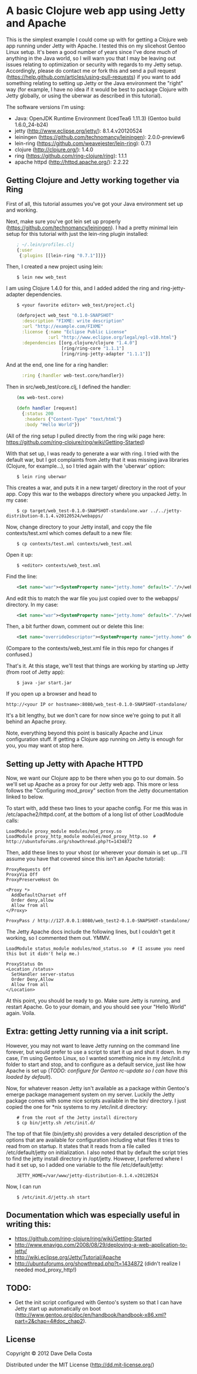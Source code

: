 # A basic Clojure web app using Jetty and Apache

This is the simplest example I could come up with for getting a Clojure web app running under Jetty with Apache. I tested this on my slicehost Gentoo Linux setup. It's been a good number of years since I've done much of anything in the Java world, so I will warn you that I may be leaving out issues relating to optimization or security with regards to my Jetty setup.  Accordingly, please do contact me or fork this and send a pull request (https://help.github.com/articles/using-pull-requests) if you want to add something relating to setting up Jetty or the Java environment the "right" way (for example, I have no idea if it would be best to package Clojure with Jetty globally, or using the uberwar as described in this tutorial).

The software versions I'm using:

  * Java: OpenJDK Runtime Environment (IcedTea6 1.11.3) (Gentoo build 1.6.0_24-b24)
  * jetty (http://www.eclipse.org/jetty/): 8.1.4.v20120524
  * leiningen (https://github.com/technomancy/leiningen): 2.0.0-preview6
  * lein-ring (https://github.com/weavejester/lein-ring): 0.7.1
  * clojure (http://clojure.org/): 1.4.0
  * ring (https://github.com/ring-clojure/ring): 1.1.1
  * apache httpd (http://httpd.apache.org/): 2.2.22

## Getting Clojure and Jetty working together via Ring

First of all, this tutorial assumes you've got your Java environment set up and working.

Next, make sure you've got lein set up properly (https://github.com/technomancy/leiningen).  I had a pretty minimal lein setup for this tutorial with just the lein-ring plugin installed:

```clojure
    ; ~/.lein/profiles.clj
    {:user
     {:plugins [[lein-ring "0.7.1"]]}}
```

Then, I created a new project using lein:

```shell
    $ lein new web_test
```

I am using Clojure 1.4.0 for this, and I added added the ring and ring-jetty-adapter dependencies.

```shell
    $ <your favorite editor> web_test/project.clj
```

```clojure
    (defproject web_test "0.1.0-SNAPSHOT"
      :description "FIXME: write description"
      :url "http://example.com/FIXME"
      :license {:name "Eclipse Public License"
                :url "http://www.eclipse.org/legal/epl-v10.html"}
      :dependencies [[org.clojure/clojure "1.4.0"]
                     [ring/ring-core "1.1.1"]
                     [ring/ring-jetty-adapter "1.1.1"]]
```

And at the end, one line for a ring handler:

```clojure
      :ring {:handler web-test.core/handler})
```

Then in src/web_test/core.clj, I defined the handler:

```clojure
    (ns web-test.core)

    (defn handler [request]
      {:status 200
       :headers {"Content-Type" "text/html"}
       :body "Hello World"})
```

(All of the ring setup I pulled directly from the ring wiki page here: https://github.com/ring-clojure/ring/wiki/Getting-Started)

With that set up, I was ready to generate a war with ring.  I tried with the default war, but I got complaints from Jetty that it was missing java libraries (Clojure, for example...), so I tried again with the 'uberwar' option:

```shell
    $ lein ring uberwar
```

This creates a war, and puts it in a new target/ directory in the root of your app.  Copy this war to the webapps directory where you unpacked Jetty. In my case:

```shell
    $ cp target/web_test-0.1.0-SNAPSHOT-standalone.war ../../jetty-distribution-8.1.4.v20120524/webapps/
```

Now, change directory to your Jetty install, and copy the file contexts/test.xml which comes default to a new file:

```shell
    $ cp contexts/test.xml contexts/web_test.xml
```

Open it up:

```shell
    $ <editor> contexts/web_test.xml
```

Find the line:

```xml
    <Set name="war"><SystemProperty name="jetty.home" default="."/>/webapps/test.war</Set>
```

And edit this to match the war file you just copied over to the webapps/ directory.  In my case:

```xml
    <Set name="war"><SystemProperty name="jetty.home" default="."/>/webapps/web_test-0.1.0-SNAPSHOT-standalone.war</Set>
```

Then, a bit further down, comment out or delete this line:

```xml
    <Set name="overrideDescriptor"><SystemProperty name="jetty.home" default="."/>/contexts/test.d/override-web.xml</Set>
```

(Compare to the contexts/web_test.xml file in this repo for changes if confused.)

That's it.  At this stage, we'll test that things are working by starting up Jetty (from root of Jetty app):

```shell
    $ java -jar start.jar
```

If you open up a browser and head to

    http://<your IP or hostname>:8080/web_test-0.1.0-SNAPSHOT-standalone/

It's a bit lengthy, but we don't care for now since we're going to put it all behind an Apache proxy.

Note, everything beyond this point is basically Apache and Linux configuration stuff.  If getting a Clojure app running on Jetty is enough for you, you may want ot stop here.

## Setting up Jetty with Apache HTTPD

Now, we want our Clojure app to be there when you go to our domain. So we'll set up Apache as a proxy for our Jetty web app.  This more or less follows the "Configuring mod_proxy" section from the Jetty documentation linked to below.

To start with, add these two lines to your apache config.  For me this was in /etc/apache2/httpd.conf, at the bottom of a long list of other LoadModule calls:

    LoadModule proxy_module modules/mod_proxy.so
    LoadModule proxy_http_module modules/mod_proxy_http.so  # http://ubuntuforums.org/showthread.php?t=1434872

Then, add these lines to your vhost (or wherever your domain is set up...I'll assume you have that covered since this isn't an Apache tutorial):

    ProxyRequests Off
    ProxyVia Off
    ProxyPreserveHost On

    <Proxy *>
      AddDefaultCharset off
      Order deny,allow
      Allow from all
    </Proxy>

    ProxyPass / http://127.0.0.1:8080/web_test2-0.1.0-SNAPSHOT-standalone/

The Jetty Apache docs include the following lines, but I couldn't get it working, so I commented them out. YMMV.

    LoadModule status_module modules/mod_status.so  # (I assume you need this but it didn't help me.)

    ProxyStatus On
    <Location /status>
      SetHandler server-status
      Order Deny,Allow
      Allow from all
    </Location>

At this point, you should be ready to go.  Make sure Jetty is running, and restart Apache.  Go to your domain, and you should see your "Hello World" again.  Voila.

## Extra: getting Jetty running via a init script. 

However, you may not want to leave Jetty running on the command line forever, but would prefer to use a script to start it up and shut it down. In my case, I'm using Gentoo Linux, so I wanted something nice in my /etc/init.d folder to start and stop, and to configure as a default service, just like how Apache is set up (*TODO: configure for Gentoo rc-update so I can have this loaded by default*).

Now, for whatever reason Jetty isn't available as a package within Gentoo's emerge package management system on my server.  Luckily the Jetty package comes with some nice scripts available in the bin/ directory.  I just copied the one for *nix systems to my /etc/init.d directory:

``` shell
    # from the root of the Jetty install directory
    $ cp bin/jetty.sh /etc/init.d/
```

The top of that file (bin/jetty.sh) provides a very detailed description of the options that are available for configuration including what files it tries to read from on startup.  It states that it reads from a file called /etc/default/jetty on initialization.  I also noted that by default the script tries to find the jetty install directory in /opt/jetty.  However, I preferred where I had it set up, so I added one variable to the file /etc/default/jetty:

``` shell
    JETTY_HOME=/var/www/jetty-distribution-8.1.4.v20120524
```

Now, I can run

```shell
    $ /etc/init.d/jetty.sh start
```

## Documentation which was especially useful in writing this:

  * https://github.com/ring-clojure/ring/wiki/Getting-Started
  * http://www.enavigo.com/2008/08/29/deploying-a-web-application-to-jetty/
  * http://wiki.eclipse.org/Jetty/Tutorial/Apache
  * http://ubuntuforums.org/showthread.php?t=1434872 (didn't realize I needed mod_proxy_http!)

## TODO:

  * Get the init script configured with Gentoo's system so that I can have Jetty start up automatically on boot (http://www.gentoo.org/doc/en/handbook/handbook-x86.xml?part=2&chap=4#doc_chap2).

## License

Copyright &copy; 2012 Dave Della Costa

Distributed under the MIT License (http://dd.mit-license.org/)
